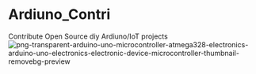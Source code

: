 # Ardiuno_Contri
Contribute Open Source diy Ardiuno/IoT projects
![png-transparent-arduino-uno-microcontroller-atmega328-electronics-arduino-uno-electronics-electronic-device-microcontroller-thumbnail-removebg-preview](https://user-images.githubusercontent.com/64547645/197798583-b3db9154-7b16-4758-8320-36d4d0861be5.png)
